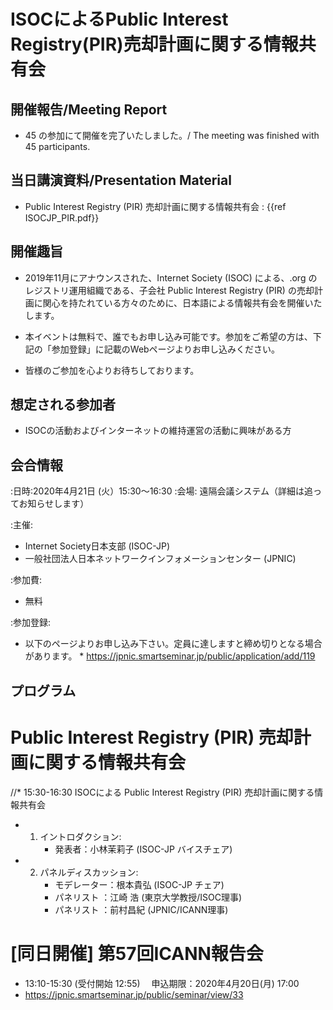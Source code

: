 # ISOCによるPublic Interest Registry(PIR)売却計画に関する情報共有会

## 開催報告/Meeting Report
*  45 の参加にて開催を完了いたしました。/ The meeting was finished with 45 participants.

## 当日講演資料/Presentation Material
*  Public Interest Registry (PIR) 売却計画に関する情報共有会 : {{ref ISOCJP_PIR.pdf}}


## 開催趣旨

*  2019年11月にアナウンスされた、Internet Society (ISOC) による、.org のレジストリ運用組織である、子会社 Public Interest Registry (PIR) の売却計画に関心を持たれている方々のために、日本語による情報共有会を開催いたします。

*  本イベントは無料で、誰でもお申し込み可能です。参加をご希望の方は、下記の「参加登録」に記載のWebページよりお申し込みください。

*  皆様のご参加を心よりお待ちしております。

## 想定される参加者
*  ISOCの活動およびインターネットの維持運営の活動に興味がある方

## 会合情報
:日時:2020年4月21日 (火）15:30〜16:30 
:会場: 遠隔会議システム（詳細は追ってお知らせします）

:主催:
*  Internet Society日本支部 (ISOC-JP)
*  一般社団法人日本ネットワークインフォメーションセンター (JPNIC)

:参加費:
* 無料


:参加登録:
*  以下のページよりお申し込み下さい。定員に達しますと締め切りとなる場合があります。
       *  https://jpnic.smartseminar.jp/public/application/add/119


## プログラム
# Public Interest Registry (PIR) 売却計画に関する情報共有会
//* 15:30-16:30 ISOCによる Public Interest Registry (PIR) 売却計画に関する情報共有会

*  1. イントロダクション:
       *  発表者：小林茉莉子 (ISOC-JP バイスチェア)

*  2. パネルディスカッション:
       *  モデレーター：根本貴弘 (ISOC-JP チェア)
       *  パネリスト ：江崎 浩 (東京大学教授/ISOC理事)
       *  パネリスト ：前村昌紀 (JPNIC/ICANN理事)

# [同日開催] 第57回ICANN報告会
*  13:10-15:30 (受付開始 12:55) 　申込期限：2020年4月20日(月) 17:00
*  https://jpnic.smartseminar.jp/public/seminar/view/33